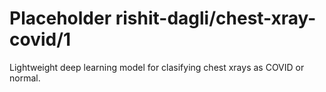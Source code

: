 # Placeholder rishit-dagli/chest-xray-covid/1
Lightweight deep learning model for clasifying chest xrays as COVID or normal.

<!-- module-type: image-classification -->
<!-- network-architecture: other -->
<!-- dataset: other -->
<!-- fine-tunable: false -->
<!-- language: en -->
<!-- license: Apache-2.0 -->